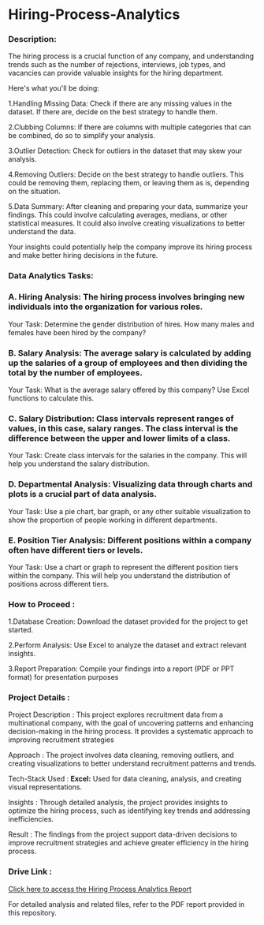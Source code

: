 # Hiring-Process-Analytics
### Description:

The hiring process is a crucial function of any company, and understanding trends such as the number of rejections, interviews, job types, and vacancies can provide valuable insights for the hiring department.

Here's what you'll be doing:

1.Handling Missing Data: Check if there are any missing values in the dataset. If there are, decide on the best strategy to handle them.

2.Clubbing Columns: If there are columns with multiple categories that can be combined, do so to simplify your analysis.

3.Outlier Detection: Check for outliers in the dataset that may skew your analysis.

4.Removing Outliers: Decide on the best strategy to handle outliers. This could be removing them, replacing them, or leaving them as is, depending on the situation.

5.Data Summary: After cleaning and preparing your data, summarize your findings. This could involve calculating averages, medians, or other statistical measures. It could also involve creating visualizations to better understand the data.

Your insights could potentially help the company improve its hiring process and make better hiring decisions in the future.

### Data Analytics Tasks:

### A. Hiring Analysis: The hiring process involves bringing new individuals into the organization for various roles.

Your Task: Determine the gender distribution of hires. How many males and females have been hired by the company?

### B. Salary Analysis: The average salary is calculated by adding up the salaries of a group of employees and then dividing the total by the number of employees.

Your Task: What is the average salary offered by this company? Use Excel functions to calculate this.

### C. Salary Distribution: Class intervals represent ranges of values, in this case, salary ranges. The class interval is the difference between the upper and lower limits of a class.

Your Task: Create class intervals for the salaries in the company. This will help you understand the salary distribution.

### D. Departmental Analysis: Visualizing data through charts and plots is a crucial part of data analysis.

Your Task: Use a pie chart, bar graph, or any other suitable visualization to show the proportion of people working in different departments.

### E. Position Tier Analysis: Different positions within a company often have different tiers or levels.

Your Task: Use a chart or graph to represent the different position tiers within the company. This will help you understand the distribution of positions across different tiers.

### How to Proceed :

1.Database Creation: Download the dataset provided for the project to get started.

2.Perform Analysis: Use Excel to analyze the dataset and extract relevant insights.

3.Report Preparation: Compile your findings into a report (PDF or PPT format) for presentation purposes

### Project Details :

Project Description : This project explores recruitment data from a multinational company, with the goal of uncovering patterns and enhancing decision-making in the hiring process. It provides a systematic approach to improving recruitment strategies

Approach : The project involves data cleaning, removing outliers, and creating visualizations to better understand recruitment patterns and trends.  

Tech-Stack Used :
**Excel:** Used for data cleaning, analysis, and creating visual representations.  

Insights : Through detailed analysis, the project provides insights to optimize the hiring process, such as identifying key trends and addressing inefficiencies.  

Result : The findings from the project support data-driven decisions to improve recruitment strategies and achieve greater efficiency in the hiring process.

### Drive Link :
[Click here to access the Hiring Process Analytics Report](https://drive.google.com/file/d/1Hv2PkQHhlkHxWw-7f7g_lDzUfT1Wr9MX/view?usp=sharing)

For detailed analysis and related files, refer to the PDF report provided in this repository.
